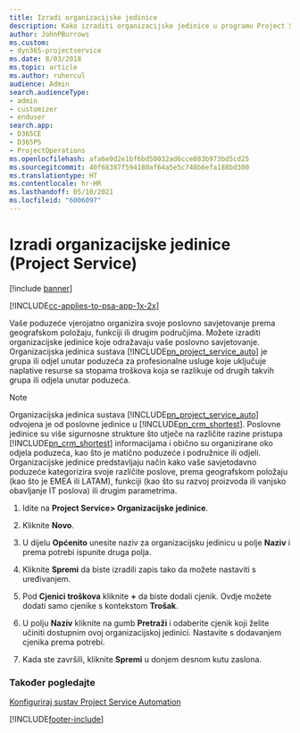 ```yaml
---
title: Izradi organizacijske jedinice
description: Kako izraditi organizacijske jedinice u programu Project Service
author: JohnPBurrows
ms.custom:
- dyn365-projectservice
ms.date: 8/03/2018
ms.topic: article
ms.author: ruhercul
audience: Admin
search.audienceType:
- admin
- customizer
- enduser
search.app:
- D365CE
- D365PS
- ProjectOperations
ms.openlocfilehash: afa6e0d2e1bf6bd50032ad6cce083b973bd5cd25
ms.sourcegitcommit: 40f68387f594180af64a5e5c748b6efa188bd300
ms.translationtype: HT
ms.contentlocale: hr-HR
ms.lasthandoff: 05/10/2021
ms.locfileid: "6006097"
---
```

# <a name="create-organizational-units-project-service"></a>Izradi organizacijske jedinice (Project Service)

[!include [banner](../includes/psa-now-project-operations.md)]

[!INCLUDE[cc-applies-to-psa-app-1x-2x](../includes/cc-applies-to-psa-app-1x-2x.md)]

Vaše poduzeće vjerojatno organizira svoje poslovno savjetovanje prema geografskom položaju, funkciji ili drugim područjima. Možete izraditi organizacijske jedinice koje odražavaju vaše poslovno savjetovanje. Organizacijska jedinica sustava [!INCLUDE[pn_project_service_auto](../includes/pn-project-service-auto.md)] je grupa ili odjel unutar poduzeća za profesionalne usluge koje uključuje naplative resurse sa stopama troškova koja se razlikuje od drugih takvih grupa ili odjela unutar poduzeća.  
  
> [!NOTE]
>  Organizacijska jedinica sustava [!INCLUDE[pn_project_service_auto](../includes/pn-project-service-auto.md)] odvojena je od poslovne jedinice u [!INCLUDE[pn_crm_shortest](../includes/pn-crm-shortest.md)]. Poslovne jedinice su više sigurnosne strukture što utječe na različite razine pristupa [!INCLUDE[pn_crm_shortest](../includes/pn-crm-shortest.md)] informacijama i obično su organizirane oko odjela poduzeća, kao što je matično poduzeće i podružnice ili odjeli. Organizacijske jedinice predstavljaju način kako vaše savjetodavno poduzeće kategorizira svoje različite poslove, prema geografskom položaju (kao što je EMEA ili LATAM), funkciji (kao što su razvoj proizvoda ili vanjsko obavljanje IT poslova) ili drugim parametrima.  
  
1.  Idite na **Project Service> Organizacijske jedinice**.  
  
2.  Kliknite **Novo**.  
  
3.  U dijelu **Općenito** unesite naziv za organizacijsku jedinicu u polje **Naziv** i prema potrebi ispunite druga polja.  
  
4.  Kliknite **Spremi** da biste izradili zapis tako da možete nastaviti s uređivanjem.  
  
5.  Pod **Cjenici troškova** kliknite **+** da biste dodali cjenik. Ovdje možete dodati samo cjenike s kontekstom **Trošak**.  
  
6.  U polju **Naziv** kliknite na gumb **Pretraži** i odaberite cjenik koji želite učiniti dostupnim ovoj organizacijskoj jedinici. Nastavite s dodavanjem cjenika prema potrebi.  
  
7.  Kada ste završili, kliknite **Spremi** u donjem desnom kutu zaslona.  
  
### <a name="see-also"></a>Također pogledajte  
 [Konfiguriraj sustav Project Service Automation](../psa/configure.md)


[!INCLUDE[footer-include](../includes/footer-banner.md)]